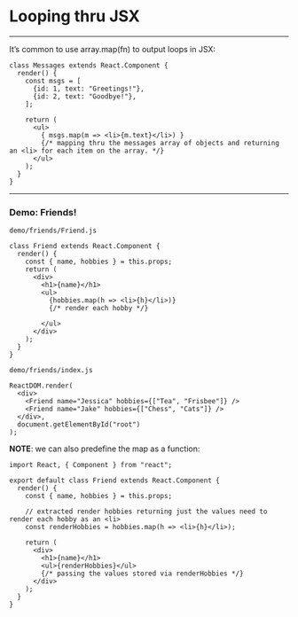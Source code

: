 # Looping thru JSX

---------------------------------



It’s common to use array.map(fn) to output loops in JSX:

```react
class Messages extends React.Component {
  render() {
    const msgs = [
      {id: 1, text: "Greetings!"},
      {id: 2, text: "Goodbye!"},
    ];

    return (
      <ul>
        { msgs.map(m => <li>{m.text}</li>) }
        {/* mapping thru the messages array of objects and returning an <li> for each item on the array. */}
      </ul>
    );
  }
}
```

---------------------------------

### Demo: Friends!

`demo/friends/Friend.js`

```react
class Friend extends React.Component {
  render() {
    const { name, hobbies } = this.props;
    return (
      <div>
        <h1>{name}</h1>
        <ul>
          {hobbies.map(h => <li>{h}</li>)}
          {/* render each hobby */}
          
        </ul>
      </div>
    );
  }
}
```

`demo/friends/index.js`

```react
ReactDOM.render(
  <div>
    <Friend name="Jessica" hobbies={["Tea", "Frisbee"]} />
    <Friend name="Jake" hobbies={["Chess", "Cats"]} />
  </div>,
  document.getElementById("root")
);
```



**NOTE**: we can also predefine the map as a function:

```react
import React, { Component } from "react";

export default class Friend extends React.Component {
  render() {
    const { name, hobbies } = this.props;

    // extracted render hobbies returning just the values need to render each hobby as an <li>
    const renderHobbies = hobbies.map(h => <li>{h}</li>);

    return (
      <div>
        <h1>{name}</h1>
        <ul>{renderHobbies}</ul>
        {/* passing the values stored via renderHobbies */}
      </div>
    );
  }
}
	
```


